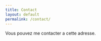 ```yaml
---
title: Contact
layout: default
permalink: /contact/
---
```

Vous pouvez me contacter a cette adresse.
